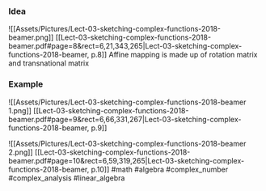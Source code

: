 ### Idea
![[Assets/Pictures/Lect-03-sketching-complex-functions-2018-beamer.png]]
[[Lect-03-sketching-complex-functions-2018-beamer.pdf#page=8&rect=6,21,343,265|Lect-03-sketching-complex-functions-2018-beamer, p.8]]
Affine mapping is made up of rotation matrix and transnational matrix
### Example
![[Assets/Pictures/Lect-03-sketching-complex-functions-2018-beamer 1.png]]
[[Lect-03-sketching-complex-functions-2018-beamer.pdf#page=9&rect=6,66,331,267|Lect-03-sketching-complex-functions-2018-beamer, p.9]]

![[Assets/Pictures/Lect-03-sketching-complex-functions-2018-beamer 2.png]]
[[Lect-03-sketching-complex-functions-2018-beamer.pdf#page=10&rect=6,59,319,265|Lect-03-sketching-complex-functions-2018-beamer, p.10]]
#math #algebra #complex_number #complex_analysis #linear_algebra 



